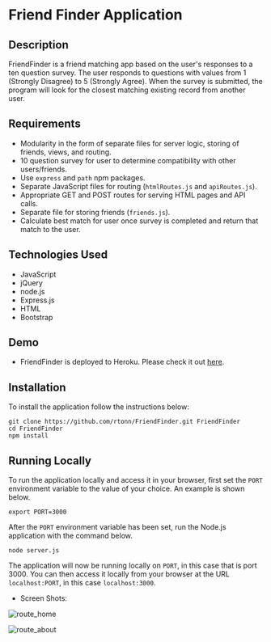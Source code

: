 

# Friend Finder Application

## Description
FriendFinder is a friend matching app based on the user's responses to a ten question survey. The user responds to questions with values from 1 (Strongly Disagree) to 5 (Strongly Agree). When the survey is submitted, the program will look for the closest matching existing record from another user. 

## Requirements
- Modularity in the form of separate files for server logic, storing of friends, views, and routing.
- 10 question survey for user to determine compatibility with other users/friends. 
- Use `express` and `path` npm packages.
- Separate JavaScript files for routing (`htmlRoutes.js` and `apiRoutes.js`).
- Appropriate GET and POST routes for serving HTML pages and API calls.
- Separate file for storing friends (`friends.js`).
- Calculate best match for user once survey is completed and return that match to the user.

## Technologies Used
- JavaScript
- jQuery
- node.js
- Express.js
- HTML
- Bootstrap

## Demo	
* FriendFinder is deployed to Heroku. Please check it out [here](https://desolate-savannah-79407.herokuapp.com).

## Installation
To install the application follow the instructions below:

	git clone https://github.com/rtonn/FriendFinder.git FriendFinder
	cd FriendFinder
	npm install
	
## Running Locally
To run the application locally and access it in your browser, first set the `PORT` environment variable to the value of your choice. An example is shown below.

	export PORT=3000
	
After the `PORT` environment variable has been set, run the Node.js application with the command below.

	node server.js
	
The application will now be running locally on `PORT`, in this case that is port 3000. You can then access it locally from your browser at the URL `localhost:PORT`, in this case `localhost:3000`.
- Screen Shots: 

![route_home](https://user-images.githubusercontent.com/44482712/53780272-46484200-3ec9-11e9-9a61-1fb11341417b.png)

![route_about](https://user-images.githubusercontent.com/44482712/53780278-4b0cf600-3ec9-11e9-8eb6-beef16fa4305.png)

